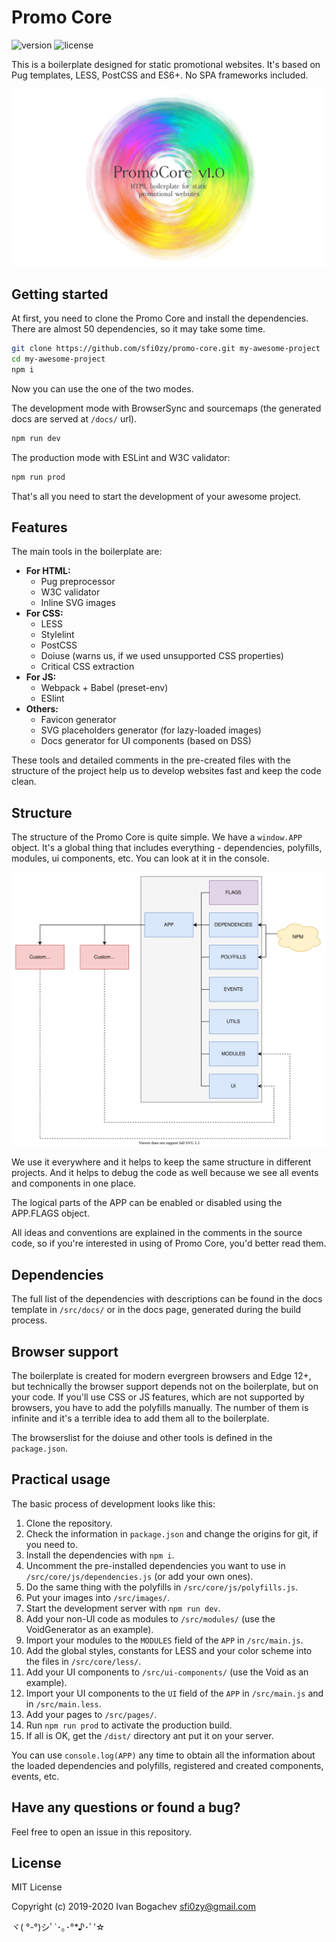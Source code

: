 # Promo Core

![version](https://img.shields.io/github/package-json/v/sfi0zy/promo-core?style=flat-square) ![license](https://img.shields.io/github/license/sfi0zy/promo-core?style=flat-square)


This is a boilerplate designed for static promotional websites. It's based on Pug templates, LESS, PostCSS and ES6+. No SPA frameworks included.

![Promo Core v1](/src/images/main.jpg)




## Getting started

At first, you need to clone the Promo Core and install the dependencies. There are almost 50 dependencies, so it may take some time.

```sh
git clone https://github.com/sfi0zy/promo-core.git my-awesome-project
cd my-awesome-project
npm i
```

Now you can use the one of the two modes.

The development mode with BrowserSync and sourcemaps (the generated docs are served at ```/docs/``` url).

```sh
npm run dev
```

The production mode with ESLint and W3C validator:

```sh
npm run prod
```

That's all you need to start the development of your awesome project.



## Features

The main tools in the boilerplate are:

- **For HTML:**
    - Pug preprocessor
    - W3C validator
    - Inline SVG images
- **For CSS:**
    - LESS
    - Stylelint
    - PostCSS
    - Doiuse (warns us, if we used unsupported CSS properties)
    - Critical CSS extraction
- **For JS:**
    - Webpack + Babel (preset-env)
    - ESlint
- **Others:**
    - Favicon generator
    - SVG placeholders generator (for lazy-loaded images)
    - Docs generator for UI components (based on DSS)

These tools and detailed comments in the pre-created files with the structure of the project help us to develop websites fast and keep the code clean.



## Structure

The structure of the Promo Core is quite simple. We have a ```window.APP``` object. It's a global thing that includes everything - dependencies, polyfills, modules, ui components, etc. You can look at it in the console.

![App structure](/app-structure.svg)


We use it everywhere and it helps to keep the same structure in different projects. And it helps to debug the code as well because we see all events and components in one place.

The logical parts of the APP can be enabled or disabled using the APP.FLAGS object.

All ideas and conventions are explained in the comments in the source code, so if you're interested in using of Promo Core, you'd better read them.



## Dependencies

The full list of the dependencies with descriptions can be found in the docs template in ```/src/docs/``` or in the docs page, generated during the build process.



## Browser support

The boilerplate is created for modern evergreen browsers and Edge 12+, but technically the browser support depends not on the boilerplate, but on your code. If you'll use CSS or JS features, which are not supported by browsers, you have to add the polyfills manually. The number of them is infinite and it's a terrible idea to add them all to the boilerplate.

The browserslist for the doiuse and other tools is defined in the ```package.json```.


## Practical usage

The basic process of development looks like this:

1. Clone the repository.
2. Check the information in ```package.json``` and change the origins for git, if you need to.
3. Install the dependencies with ```npm i```.
4. Uncomment the pre-installed dependencies you want to use in ```/src/core/js/dependencies.js``` (or add your own ones).
5. Do the same thing with the polyfills in ```/src/core/js/polyfills.js```.
6. Put your images into ```/src/images/```.
7. Start the development server with ```npm run dev```.
8. Add your non-UI code as modules to ```/src/modules/``` (use the VoidGenerator as an example).
9. Import your modules to the ```MODULES``` field of the ```APP``` in ```/src/main.js```.
10. Add the global styles, constants for LESS and your color scheme into the files in ```/src/core/less/```.
11. Add your UI components to ```/src/ui-components/``` (use the Void as an example).
12. Import your UI components to the ```UI``` field of the ```APP``` in ```/src/main.js``` and in ```/src/main.less```.
13. Add your pages to ```/src/pages/```.
14. Run ```npm run prod``` to activate the production build.
15. If all is OK, get the ```/dist/``` directory ant put it on your server.


You can use ```console.log(APP)``` any time to obtain all the information about the loaded dependencies and polyfills, registered and created components, events, etc.


## Have any questions or found a bug?

Feel free to open an issue in this repository.



## License

MIT License

Copyright (c) 2019-2020 Ivan Bogachev <sfi0zy@gmail.com>

ヾ( °-°)シﾟ`･｡･°*♪･ﾟ’☆

